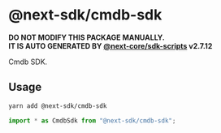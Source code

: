 # @next-sdk/cmdb-sdk

**DO NOT MODIFY THIS PACKAGE MANUALLY.**  
**IT IS AUTO GENERATED BY [@next-core/sdk-scripts] v2.7.12**

Cmdb SDK.

## Usage

```bash
yarn add @next-sdk/cmdb-sdk
```

```ts
import * as CmdbSdk from "@next-sdk/cmdb-sdk";
```

[@next-core/sdk-scripts]: https://github.com/easyops-cn/next-core/tree/master/packages/sdk-scripts
